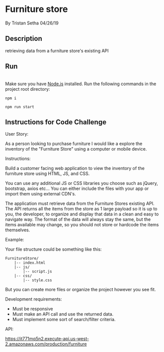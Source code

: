 # Furniture store

By Tristan Setha 04/26/19

## Description
 retrieving data from a furniture store's existing API
 
## Run
<br>Make sure you have [Node.js](https://nodejs.org/en/) installed. Run the following commands in the project root directory:
```
npm i
```
```
npm run start
```

## Instructions for Code Challenge

User Story:

As a person looking to purchase furniture I would like a explore the inventory of the "Furniture Store" using a computer or mobile device.

Instructions:

Build a customer facing web application to view the inventory of the furniture store using HTML, JS, and CSS.

You can use any additional JS or CSS libraries you choose such as jQuery, bootstrap, axios etc... You can either include the files with your app or import them using external CDN's.

The application must retrieve data from the Furniture Stores existing API.  The API returns all the items from the store as 1 large payload so it is up to you, the developer, to organize and display that data in a clean and easy to navigate way. The format of the data will always stay the same, but the items available may change, so you should not store or hardcode the items themselves.

Example:

Your file structure could be something like this:

```
FurnitureStore/
    |-- index.html
    |-- js/
        |-- script.js
    |-- css/
        |-- style.css
```
But you can create more files or organize the project however you see fit.

Development requirements:

* Must be responsive
* Must make an API call and use the returned data.
* Must implement some sort of search/filter criteria.

API:

https://it771mq5n2.execute-api.us-west-2.amazonaws.com/production/furniture
